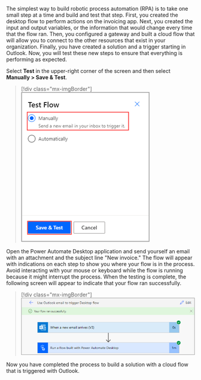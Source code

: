 The simplest way to build robotic process automation (RPA) is to take one small step at a time and build and test that step. First, you created the desktop flow to perform actions on the invoicing app. Next, you created the input and output variables, or the information that would change every time that the flow ran. Then, you configured a gateway and built a cloud flow that will allow you to connect to the other resources that exist in your organization. Finally, you have created a solution and a trigger starting in Outlook. Now, you will test these new steps to ensure that everything is performing as expected.

Select **Test** in the upper-right corner of the screen and then select **Manually > Save & Test**.

> [!div class="mx-imgBorder"]
> [![Screenshot of the Manually option selected for Test Flow.](../media/test-manually.png)](../media/test-manually.png#lightbox)

Open the Power Automate Desktop application and send yourself an email with an attachment and the subject line "New invoice." The flow will appear with indications on each step to show you where your flow is in the process. Avoid interacting with your mouse or keyboard while the flow is running because it might interrupt the process. When the testing is complete, the following screen will appear to indicate that your flow ran successfully.

> [!div class="mx-imgBorder"]
> [![Screenshot of the successful flow message.](../media/success.png)](../media/success.png#lightbox)

Now you have completed the process to build a solution with a cloud flow that is triggered with Outlook.
